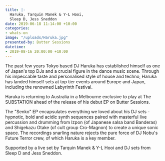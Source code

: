 ```yaml
---
title: |-
  Haruka, Tarquin Manek & Y-L Hooi,
  Sleep D, Jess Sneddon
date: 2019-06-18 11:14:00 +10:00
categories:
- whats-on
image: "/uploads/Haruka.jpg"
presented-by: Butter Sessions
datetime:
- 2019-08-16 20:00:00 +10:00
---
```


The past few years Tokyo based DJ Haruka has established himself as one of Japan's top DJs and a crucial figure in the dance music scene. Through his impeccable taste and personalised style of house and techno, Haruka has landed himself sets at top tier events around Europe and Japan, including the renowned Labyrinth Festival. 

Haruka is returning to Australia in a Melbourne exclusive to play at The SUBSTATION ahead of the release of his debut EP on Butter Sessions.

The "Senko" EP encapsulates everything we loved about his DJ sets - hypnotic, bold and acidic synth sequences paired with masterful live percussion and drumming from Izpon (of Japanese salsa band Banderas) and Shigekazu Otake (of cult group Cro-Magnon) to create a unique sonic space. The recordings snarling nature rejects the pure force of DJ Nobu's Future Terror crew, of which Haruka is a key member.

Supported by a live set by Tarquin Manek & Y-L Hooi and DJ sets from Sleep D and Jess Sneddon.
